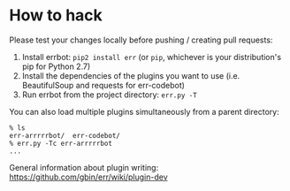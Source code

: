 How to hack
===========

Please test your changes locally before pushing / creating pull requests:

1. Install errbot: `pip2 install err` (or `pip`, whichever is your distribution's pip for Python 2.7)
2. Install the dependencies of the plugins you want to use (i.e. BeautifulSoup and requests for err-codebot)
3. Run errbot from the project directory: `err.py -T`

You can also load multiple plugins simultaneously from a parent directory:

    % ls
    err-arrrrrbot/  err-codebot/
    % err.py -Tc err-arrrrrbot
    ...

General information about plugin writing: https://github.com/gbin/err/wiki/plugin-dev